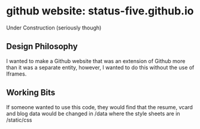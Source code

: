 # github website: status-five.github.io
Under Construction (seriously though) 
## Design Philosophy
I wanted to make a Github website that was an extension of Github more than it was a separate entity, however, I wanted to do this without the use of Iframes. 
## Working Bits
If someone wanted to use this code, they would find that the resume, vcard and blog data would be changed in /data where the style sheets are in /static/css 
